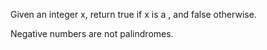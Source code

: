 


Given an integer x, return true if x is a , and false otherwise.

Negative numbers are not palindromes.


